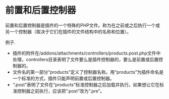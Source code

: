 前置和后置控制器
===================================
前置和后置控制器是插件的一个特殊的PHP文件。称为在之前或之后执行一个或另一个控制器（取决于它们在插件的文件结构中的名称和位置）。

例子.

* 插件的附件在/addons/attachments/controllers/products.post.php文件中处理，controllers目录表明了文件要么是插件控制器的，要么是前置或后置控制器的。
* 文件名的第一部分“products”定义了控制器名称。用“products”为插件命名是一个标准的方式，插件只能声明前置或后置控制器。
* “.post”表明了文件在“products”标准控制器之后加载并执行。如果想让它在标准控制器之前执行，应该把“.post”改为“.pre”。